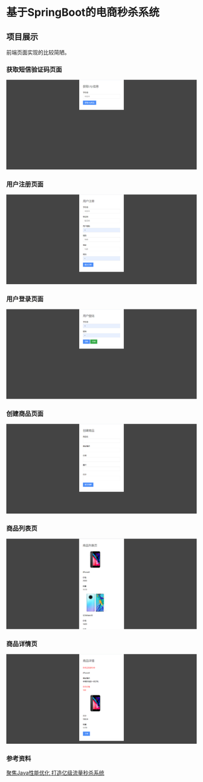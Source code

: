 # 基于SpringBoot的电商秒杀系统

## 项目展示

前端页面实现的比较简陋。

### 获取短信验证码页面

![](./images/Snipaste_2021-02-27_21-03-18.png)

### 用户注册页面

![](./images/Snipaste_2021-02-27_21-05-44.png)

### 用户登录页面

![](./images/Snipaste_2021-02-27_21-06-01.png)

### 创建商品页面

![](./images/Snipaste_2021-02-27_21-06-21.png)

### 商品列表页

![](./images/Snipaste_2021-02-27_21-07-28.png)

### 商品详情页

![](./images/Snipaste_2021-02-27_21-07-41.png)

### 参考资料				
[聚焦Java性能优化 打造亿级流量秒杀系统](https://coding.imooc.com/class/338.html)